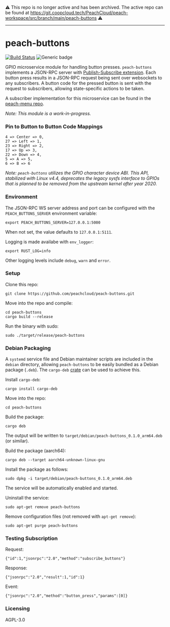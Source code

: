⚠️ This repo is no longer active and has been archived. The active repo can be found at https://git.coopcloud.tech/PeachCloud/peach-workspace/src/branch/main/peach-buttons ⚠️

-----

# peach-buttons

[![Build Status](https://travis-ci.com/peachcloud/peach-buttons.svg?branch=master)](https://travis-ci.com/peachcloud/peach-buttons) ![Generic badge](https://img.shields.io/badge/version-0.1.3-<COLOR>.svg)

GPIO microservice module for handling button presses. `peach-buttons` implements a JSON-RPC server with [Publish-Subscribe extension](https://docs.rs/jsonrpc-pubsub/11.0.0/jsonrpc_pubsub/). Each button press results in a JSON-RPC request being sent over websockets to any subscribers. A button code for the pressed button is sent with the request to subscribers, allowing state-specific actions to be taken.

A subscriber implementation for this microservice can be found in the [peach-menu repo](https://github.com/peachcloud/peach-menu).

_Note: This module is a work-in-progress._

### Pin to Button to Button Code Mappings

```
4 => Center => 0,
27 => Left => 1,
23 => Right => 2,
17 => Up => 3,
22 => Down => 4,
5 => A => 5,
6 => B => 6
```

_Note: `peach-buttons` utilizes the GPIO character device ABI. This API, stabilized with Linux v4.4, deprecates the legacy sysfs interface to GPIOs that is planned to be removed from the upstream kernel after year 2020._

### Environment

The JSON-RPC WS server address and port can be configured with the `PEACH_BUTTONS_SERVER` environment variable:

`export PEACH_BUTTONS_SERVER=127.0.0.1:5000`

When not set, the value defaults to `127.0.0.1:5111`.

Logging is made availabe with `env_logger`:

`export RUST_LOG=info`

Other logging levels include `debug`, `warn` and `error`.

### Setup

Clone this repo:

`git clone https://github.com/peachcloud/peach-buttons.git`

Move into the repo and compile:

`cd peach-buttons`  
`cargo build --release`

Run the binary with sudo:

`sudo ./target/release/peach-buttons`

### Debian Packaging

A `systemd` service file and Debian maintainer scripts are included in the `debian` directory, allowing `peach-buttons` to be easily bundled as a Debian package (`.deb`). The `cargo-deb` [crate](https://crates.io/crates/cargo-deb) can be used to achieve this.

Install `cargo-deb`:

`cargo install cargo-deb`

Move into the repo:

`cd peach-buttons`

Build the package:

`cargo deb`

The output will be written to `target/debian/peach-buttons_0.1.0_arm64.deb` (or similar).

Build the package (aarch64):

`cargo deb --target aarch64-unknown-linux-gnu`

Install the package as follows:

`sudo dpkg -i target/debian/peach-buttons_0.1.0_arm64.deb`

The service will be automatically enabled and started.

Uninstall the service:

`sudo apt-get remove peach-buttons`

Remove configuration files (not removed with `apt-get remove`):

`sudo apt-get purge peach-buttons`

### Testing Subscription

Request:
  
`{"id":1,"jsonrpc":"2.0","method":"subscribe_buttons"}`

Response:

`{"jsonrpc":"2.0","result":1,"id":1}`

Event:

`{"jsonrpc":"2.0","method":"button_press","params":[0]}`

### Licensing

AGPL-3.0
